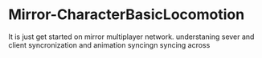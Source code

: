 # Mirror-CharacterBasicLocomotion
It is just get started on  mirror multiplayer network. understaning sever and client syncronization and animation syncingn syncing across 

